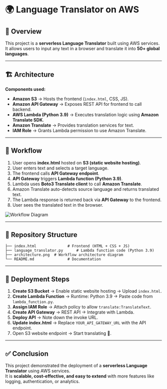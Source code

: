 # 🌍 Language Translator on AWS

## 📌 Overview
This project is a **serverless Language Translator** built using AWS services.  
It allows users to input any text in a browser and translate it into **50+ global languages**.

---

## 🏗️ Architecture

**Components used:**

- **Amazon S3** → Hosts the frontend (`index.html`, CSS, JS).
- **Amazon API Gateway** → Exposes REST API for frontend to call backend.
- **AWS Lambda (Python 3.9)** → Executes translation logic using **Amazon Translate SDK**.
- **Amazon Translate** → Provides translation services for text.
- **IAM Role** → Grants Lambda permission to use Amazon Translate.

---

## 🔄 Workflow

1. User opens **index.html** hosted on **S3 (static website hosting)**.  
2. User enters text and selects a target language.  
3. The frontend calls **API Gateway endpoint**.  
4. **API Gateway** triggers **Lambda function (Python 3.9)**.  
5. Lambda uses **Boto3 Translate client** to call **Amazon Translate**.  
6. Amazon Translate auto-detects source language and returns translated text.  
7. The Lambda response is returned back via **API Gateway** to the frontend.  
8. User sees the translated text in the browser.  

![Workflow Diagram](architecture.png)

---

## 📂 Repository Structure

```
├── index.html              # Frontend (HTML + CSS + JS)
├── language_translator.py      # Lambda function code (Python 3.9)
├── architecture.png  # Workflow architecture diagram
└── README.md               # Documentation
```

---

## 🚀 Deployment Steps

1. **Create S3 Bucket** → Enable static website hosting → Upload `index.html`.  
2. **Create Lambda Function** → Runtime: Python 3.9 → Paste code from `lambda_function.py`.  
3. **Assign IAM Role** → Attach policy to allow `translate:TranslateText`.  
4. **Create API Gateway** → REST API → Integrate with Lambda.  
5. **Deploy API** → Note down the invoke URL.  
6. **Update index.html** → Replace `YOUR_API_GATEWAY_URL` with the API endpoint.  
7. Open S3 website endpoint → Start translating 🚀.  

---

## ✅ Conclusion

This project demonstrated the deployment of a **serverless Language Translator** using AWS services.  
It is **scalable, cost-effective, and easy to extend** with more features like logging, authentication, or analytics.

